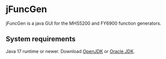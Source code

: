 # jFuncGen

jFuncGen is a java GUI for the MHS5200 and FY6900 function generators.

## System requirements

Java 17 runtime or newer. Download [OpenJDK](http://adoptopenjdk.net/) or [Oracle JDK](http://java.oracle.com).
